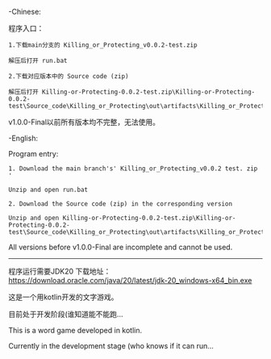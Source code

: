 -Chinese:

程序入口：

    1.下载main分支的 Killing_or_Protecting_v0.0.2-test.zip 

    解压后打开 run.bat

    2.下载对应版本中的 Source code (zip) 

    解压后打开 Killing-or-Protecting-0.0.2-test.zip\Killing-or-Protecting-0.0.2-test\Source_code\Killing_or_Protecting\out\artifacts\Killing_or_Protecting_jar\run.bat

v1.0.0-Final以前所有版本均不完整，无法使用。

-English:

Program entry:

    1. Download the main branch's' Killing_or_Protecting_v0.0.2 test. zip '

    Unzip and open run.bat

    2. Download the Source code (zip) in the corresponding version

    Unzip and open Killing-or-Protecting-0.0.2-test.zip\Killing-or-Protecting-0.0.2-test\Source_code\Killing_or_Protecting\out\artifacts\Killing_or_Protecting_jar\run.bat

All versions before v1.0.0-Final are incomplete and cannot be used.

----------------------------------------------------------------------------------------------

程序运行需要JDK20 下载地址：https://download.oracle.com/java/20/latest/jdk-20_windows-x64_bin.exe

这是一个用kotlin开发的文字游戏。

目前处于开发阶段(谁知道能不能跑...

This is a word game developed in kotlin.

Currently in the development stage (who knows if it can run...
